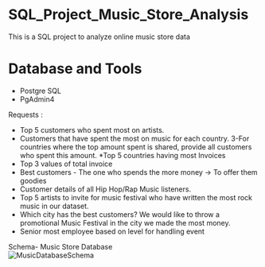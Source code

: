 # SQL_Project_Music_Store_Analysis
This is a SQL project to analyze online music store data

# Database and Tools
* Postgre SQL
* PgAdmin4

Requests :
* Top 5 customers who spent most on artists.
* Customers that have spent the most on music for each country. 3-For countries where the top amount spent is shared, provide all customers who spent this amount.
*Top 5 countries having most Invoices
* Top 3 values of total invoice
* Best customers - The one who spends the more money -> To offer them goodies 
* Customer details of all Hip Hop/Rap Music listeners.
* Top 5 artists to invite for music festival who have written the most rock music in our dataset. 
* Which city has the best customers? We would like to throw a promotional Music Festival in the city we made the most money. 
*  Senior most employee based on level for handling event

Schema- Music Store Database  
![MusicDatabaseSchema](https://github.com/user-attachments/assets/ed7fbdda-fd25-4acf-9540-2a9dba85a15d)
